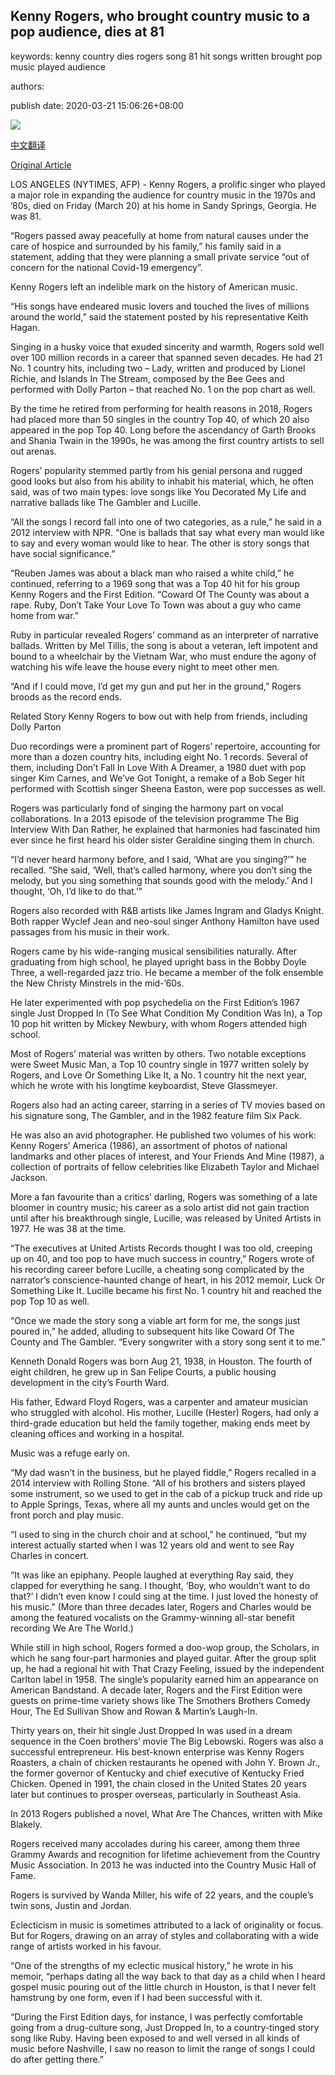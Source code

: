 ## Kenny Rogers, who brought country music to a pop audience, dies at 81

keywords: kenny country dies rogers song 81 hit songs written brought pop music played audience

authors: 

publish date: 2020-03-21 15:06:26+08:00

![](https://www.straitstimes.com/sites/default/files/media-youtube/JOdj7DRhr58.jpg)

[中文翻译](Kenny%20Rogers%2C%20who%20brought%20country%20music%20to%20a%20pop%20audience%2C%20dies%20at%2081_zh.md)

[Original Article](https://www.straitstimes.com/world/united-states/country-music-legend-kenny-rogers-dies-at-81-family)

LOS ANGELES (NYTIMES, AFP) - Kenny Rogers, a prolific singer who played a major role in expanding the audience for country music in the 1970s and ’80s, died on Friday (March 20) at his home in Sandy Springs, Georgia. He was 81.

“Rogers passed away peacefully at home from natural causes under the care of hospice and surrounded by his family,” his family said in a statement, adding that they were planning a small private service “out of concern for the national Covid-19 emergency”.

Kenny Rogers left an indelible mark on the history of American music.

“His songs have endeared music lovers and touched the lives of millions around the world,” said the statement posted by his representative Keith Hagan.

Singing in a husky voice that exuded sincerity and warmth, Rogers sold well over 100 million records in a career that spanned seven decades. He had 21 No. 1 country hits, including two – Lady, written and produced by Lionel Richie, and Islands In The Stream, composed by the Bee Gees and performed with Dolly Parton – that reached No. 1 on the pop chart as well.

By the time he retired from performing for health reasons in 2018, Rogers had placed more than 50 singles in the country Top 40, of which 20 also appeared in the pop Top 40. Long before the ascendancy of Garth Brooks and Shania Twain in the 1990s, he was among the first country artists to sell out arenas.

Rogers’ popularity stemmed partly from his genial persona and rugged good looks but also from his ability to inhabit his material, which, he often said, was of two main types: love songs like You Decorated My Life and narrative ballads like The Gambler and Lucille.

“All the songs I record fall into one of two categories, as a rule,” he said in a 2012 interview with NPR. “One is ballads that say what every man would like to say and every woman would like to hear. The other is story songs that have social significance.”

“Reuben James was about a black man who raised a white child,” he continued, referring to a 1969 song that was a Top 40 hit for his group Kenny Rogers and the First Edition. “Coward Of The County was about a rape. Ruby, Don’t Take Your Love To Town was about a guy who came home from war.”

Ruby in particular revealed Rogers’ command as an interpreter of narrative ballads. Written by Mel Tillis, the song is about a veteran, left impotent and bound to a wheelchair by the Vietnam War, who must endure the agony of watching his wife leave the house every night to meet other men.

“And if I could move, I’d get my gun and put her in the ground,” Rogers broods as the record ends.

Related Story Kenny Rogers to bow out with help from friends, including Dolly Parton

Duo recordings were a prominent part of Rogers’ repertoire, accounting for more than a dozen country hits, including eight No. 1 records. Several of them, including Don’t Fall In Love With A Dreamer, a 1980 duet with pop singer Kim Carnes, and We’ve Got Tonight, a remake of a Bob Seger hit performed with Scottish singer Sheena Easton, were pop successes as well.

Rogers was particularly fond of singing the harmony part on vocal collaborations. In a 2013 episode of the television programme The Big Interview With Dan Rather, he explained that harmonies had fascinated him ever since he first heard his older sister Geraldine singing them in church.

“I’d never heard harmony before, and I said, ‘What are you singing?’” he recalled. “She said, ‘Well, that’s called harmony, where you don’t sing the melody, but you sing something that sounds good with the melody.’ And I thought, ‘Oh, I’d like to do that.’”

Rogers also recorded with R&B artists like James Ingram and Gladys Knight. Both rapper Wyclef Jean and neo-soul singer Anthony Hamilton have used passages from his music in their work.

Rogers came by his wide-ranging musical sensibilities naturally. After graduating from high school, he played upright bass in the Bobby Doyle Three, a well-regarded jazz trio. He became a member of the folk ensemble the New Christy Minstrels in the mid-’60s.

He later experimented with pop psychedelia on the First Edition’s 1967 single Just Dropped In (To See What Condition My Condition Was In), a Top 10 pop hit written by Mickey Newbury, with whom Rogers attended high school.

Most of Rogers’ material was written by others. Two notable exceptions were Sweet Music Man, a Top 10 country single in 1977 written solely by Rogers, and Love Or Something Like It, a No. 1 country hit the next year, which he wrote with his longtime keyboardist, Steve Glassmeyer.

Rogers also had an acting career, starring in a series of TV movies based on his signature song, The Gambler, and in the 1982 feature film Six Pack.

He was also an avid photographer. He published two volumes of his work: Kenny Rogers’ America (1986), an assortment of photos of national landmarks and other places of interest, and Your Friends And Mine (1987), a collection of portraits of fellow celebrities like Elizabeth Taylor and Michael Jackson.

More a fan favourite than a critics’ darling, Rogers was something of a late bloomer in country music; his career as a solo artist did not gain traction until after his breakthrough single, Lucille, was released by United Artists in 1977. He was 38 at the time.

“The executives at United Artists Records thought I was too old, creeping up on 40, and too pop to have much success in country,” Rogers wrote of his recording career before Lucille, a cheating song complicated by the narrator’s conscience-haunted change of heart, in his 2012 memoir, Luck Or Something Like It. Lucille became his first No. 1 country hit and reached the pop Top 10 as well.

“Once we made the story song a viable art form for me, the songs just poured in,” he added, alluding to subsequent hits like Coward Of The County and The Gambler. “Every songwriter with a story song sent it to me.”

Kenneth Donald Rogers was born Aug 21, 1938, in Houston. The fourth of eight children, he grew up in San Felipe Courts, a public housing development in the city’s Fourth Ward.

His father, Edward Floyd Rogers, was a carpenter and amateur musician who struggled with alcohol. His mother, Lucille (Hester) Rogers, had only a third-grade education but held the family together, making ends meet by cleaning offices and working in a hospital.

Music was a refuge early on.

“My dad wasn’t in the business, but he played fiddle,” Rogers recalled in a 2014 interview with Rolling Stone. “All of his brothers and sisters played some instrument, so we used to get in the cab of a pickup truck and ride up to Apple Springs, Texas, where all my aunts and uncles would get on the front porch and play music.

“I used to sing in the church choir and at school,” he continued, “but my interest actually started when I was 12 years old and went to see Ray Charles in concert.

“It was like an epiphany. People laughed at everything Ray said, they clapped for everything he sang. I thought, ‘Boy, who wouldn’t want to do that?’ I didn’t even know I could sing at the time. I just loved the honesty of his music.” (More than three decades later, Rogers and Charles would be among the featured vocalists on the Grammy-winning all-star benefit recording We Are The World.)

While still in high school, Rogers formed a doo-wop group, the Scholars, in which he sang four-part harmonies and played guitar. After the group split up, he had a regional hit with That Crazy Feeling, issued by the independent Carlton label in 1958. The single’s popularity earned him an appearance on American Bandstand. A decade later, Rogers and the First Edition were guests on prime-time variety shows like The Smothers Brothers Comedy Hour, The Ed Sullivan Show and Rowan & Martin’s Laugh-In.

Thirty years on, their hit single Just Dropped In was used in a dream sequence in the Coen brothers’ movie The Big Lebowski. Rogers was also a successful entrepreneur. His best-known enterprise was Kenny Rogers Roasters, a chain of chicken restaurants he opened with John Y. Brown Jr., the former governor of Kentucky and chief executive of Kentucky Fried Chicken. Opened in 1991, the chain closed in the United States 20 years later but continues to prosper overseas, particularly in Southeast Asia.

In 2013 Rogers published a novel, What Are The Chances, written with Mike Blakely.

Rogers received many accolades during his career, among them three Grammy Awards and recognition for lifetime achievement from the Country Music Association. In 2013 he was inducted into the Country Music Hall of Fame.

Rogers is survived by Wanda Miller, his wife of 22 years, and the couple’s twin sons, Justin and Jordan.

Eclecticism in music is sometimes attributed to a lack of originality or focus. But for Rogers, drawing on an array of styles and collaborating with a wide range of artists worked in his favour.

“One of the strengths of my eclectic musical history,” he wrote in his memoir, “perhaps dating all the way back to that day as a child when I heard gospel music pouring out of the little church in Houston, is that I never felt hamstrung by one form, even if I had been successful with it.

“During the First Edition days, for instance, I was perfectly comfortable going from a drug-culture song, Just Dropped In, to a country-tinged story song like Ruby. Having been exposed to and well versed in all kinds of music before Nashville, I saw no reason to limit the range of songs I could do after getting there.”